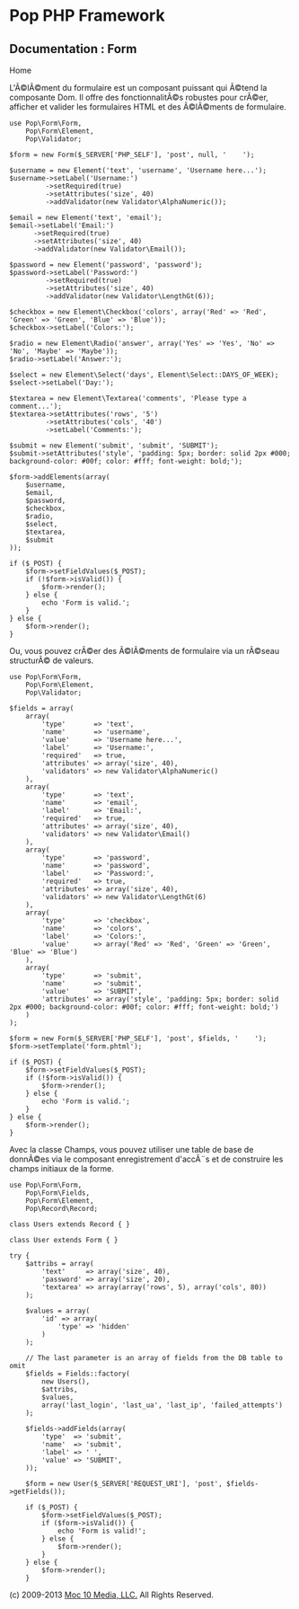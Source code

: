 Pop PHP Framework
=================

Documentation : Form
--------------------

Home

L'Ã©lÃ©ment du formulaire est un composant puissant qui Ã©tend la
composante Dom. Il offre des fonctionnalitÃ©s robustes pour crÃ©er,
afficher et valider les formulaires HTML et des Ã©lÃ©ments de
formulaire.

    use Pop\Form\Form,
        Pop\Form\Element,
        Pop\Validator;

    $form = new Form($_SERVER['PHP_SELF'], 'post', null, '    ');

    $username = new Element('text', 'username', 'Username here...');
    $username->setLabel('Username:')
             ->setRequired(true)
             ->setAttributes('size', 40)
             ->addValidator(new Validator\AlphaNumeric());

    $email = new Element('text', 'email');
    $email->setLabel('Email:')
          ->setRequired(true)
          ->setAttributes('size', 40)
          ->addValidator(new Validator\Email());

    $password = new Element('password', 'password');
    $password->setLabel('Password:')
             ->setRequired(true)
             ->setAttributes('size', 40)
             ->addValidator(new Validator\LengthGt(6));

    $checkbox = new Element\Checkbox('colors', array('Red' => 'Red', 'Green' => 'Green', 'Blue' => 'Blue'));
    $checkbox->setLabel('Colors:');

    $radio = new Element\Radio('answer', array('Yes' => 'Yes', 'No' => 'No', 'Maybe' => 'Maybe'));
    $radio->setLabel('Answer:');

    $select = new Element\Select('days', Element\Select::DAYS_OF_WEEK);
    $select->setLabel('Day:');

    $textarea = new Element\Textarea('comments', 'Please type a comment...');
    $textarea->setAttributes('rows', '5')
             ->setAttributes('cols', '40')
             ->setLabel('Comments:');

    $submit = new Element('submit', 'submit', 'SUBMIT');
    $submit->setAttributes('style', 'padding: 5px; border: solid 2px #000; background-color: #00f; color: #fff; font-weight: bold;');

    $form->addElements(array(
        $username,
        $email,
        $password,
        $checkbox,
        $radio,
        $select,
        $textarea,
        $submit
    ));

    if ($_POST) {
        $form->setFieldValues($_POST);
        if (!$form->isValid()) {
            $form->render();
        } else {
            echo 'Form is valid.';
        }
    } else {
        $form->render();
    }

Ou, vous pouvez crÃ©er des Ã©lÃ©ments de formulaire via un rÃ©seau
structurÃ© de valeurs.

    use Pop\Form\Form,
        Pop\Form\Element,
        Pop\Validator;

    $fields = array(
        array(
            'type'       => 'text',
            'name'       => 'username',
            'value'      => 'Username here...',
            'label'      => 'Username:',
            'required'   => true,
            'attributes' => array('size', 40),
            'validators' => new Validator\AlphaNumeric()
        ),
        array(
            'type'       => 'text',
            'name'       => 'email',
            'label'      => 'Email:',
            'required'   => true,
            'attributes' => array('size', 40),
            'validators' => new Validator\Email()
        ),
        array(
            'type'       => 'password',
            'name'       => 'password',
            'label'      => 'Password:',
            'required'   => true,
            'attributes' => array('size', 40),
            'validators' => new Validator\LengthGt(6)
        ),
        array(
            'type'       => 'checkbox',
            'name'       => 'colors',
            'label'      => 'Colors:',
            'value'      => array('Red' => 'Red', 'Green' => 'Green', 'Blue' => 'Blue')
        ),
        array(
            'type'       => 'submit',
            'name'       => 'submit',
            'value'      => 'SUBMIT',
            'attributes' => array('style', 'padding: 5px; border: solid 2px #000; background-color: #00f; color: #fff; font-weight: bold;')
        )
    );

    $form = new Form($_SERVER['PHP_SELF'], 'post', $fields, '    ');
    $form->setTemplate('form.phtml');

    if ($_POST) {
        $form->setFieldValues($_POST);
        if (!$form->isValid()) {
            $form->render();
        } else {
            echo 'Form is valid.';
        }
    } else {
        $form->render();
    }

Avec la classe Champs, vous pouvez utiliser une table de base de
donnÃ©es via le composant enregistrement d'accÃ¨s et de construire les
champs initiaux de la forme.

    use Pop\Form\Form,
        Pop\Form\Fields,
        Pop\Form\Element,
        Pop\Record\Record;

    class Users extends Record { }

    class User extends Form { }

    try {
        $attribs = array(
            'text'     => array('size', 40),
            'password' => array('size', 20),
            'textarea' => array(array('rows', 5), array('cols', 80))
        );

        $values = array(
            'id' => array(
                'type' => 'hidden'
            )
        );

        // The last parameter is an array of fields from the DB table to omit
        $fields = Fields::factory(
            new Users(),
            $attribs,
            $values,
            array('last_login', 'last_ua', 'last_ip', 'failed_attempts')
        );

        $fields->addFields(array(
            'type'  => 'submit',
            'name'  => 'submit',
            'label' => ' ',
            'value' => 'SUBMIT',
        ));

        $form = new User($_SERVER['REQUEST_URI'], 'post', $fields->getFields());

        if ($_POST) {
            $form->setFieldValues($_POST);
            if ($form->isValid()) {
                echo 'Form is valid!';
            } else {
                $form->render();
            }
        } else {
            $form->render();
        }

\(c) 2009-2013 [Moc 10 Media, LLC.](http://www.moc10media.com) All
Rights Reserved.
